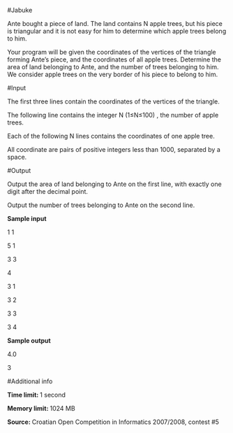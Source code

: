 #Jabuke

Ante bought a piece of land. The land contains N apple trees, but his piece is triangular and it is not easy for him to determine which apple trees belong to him.

Your program will be given the coordinates of the vertices of the triangle forming Ante’s piece, and the coordinates of all apple trees. Determine the area of land belonging to Ante, and the number of trees belonging to him. We consider apple trees on the very border of his piece to belong to him.

#Input

The first three lines contain the coordinates of the vertices of the triangle.

The following line contains the integer N
(1≤N≤100) , the number of apple trees.

Each of the following N lines contains the coordinates of one apple tree.

All coordinate are pairs of positive integers less than 1000, separated by a space.

#Output

Output the area of land belonging to Ante on the first line, with exactly one digit after the decimal point.

Output the number of trees belonging to Ante on the second line.

<b>Sample input</b>

1 1

5 1

3 3

4

3 1

3 2

3 3

3 4

<b>Sample output</b>

4.0

3

#Additional info

<b>Time limit: </b> 1 second

<b>Memory limit: </b> 1024 MB

<b>Source: </b> Croatian Open Competition in Informatics 2007/2008, contest \#5 
